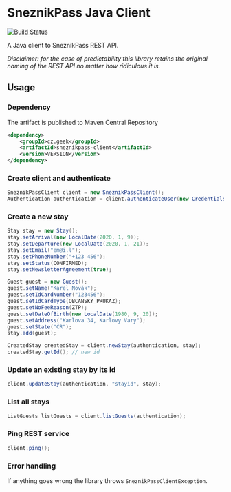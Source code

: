 # SneznikPass Java Client

[![Build Status](https://github.com/martiner/sneznikpass-java/workflows/build/badge.svg)](https://github.com/martiner/sneznikpass-java/actions)

A Java client to SneznikPass REST API.

_Disclaimer: for the case of predictability this library retains the original
naming of the REST API no matter how ridiculous it is._

## Usage

### Dependency

The artifact is published to Maven Central Repository

```xml
<dependency>
	<groupId>cz.geek</groupId>
	<artifactId>sneznikpass-client</artifactId>
	<version>VERSION</version>
</dependency>
```

### Create client and authenticate
```java
SneznikPassClient client = new SneznikPassClient();
Authentication authentication = client.authenticateUser(new Credentials("em@i.l", "pass"));
```

### Create a new stay
```java
Stay stay = new Stay();
stay.setArrival(new LocalDate(2020, 1, 9));
stay.setDeparture(new LocalDate(2020, 1, 21));
stay.setEmail("em@i.l");
stay.setPhoneNumber("+123 456");
stay.setStatus(CONFIRMED);
stay.setNewsletterAgreement(true);

Guest guest = new Guest();
guest.setName("Karel Novák");
guest.setIdCardNumber("123456");
guest.setIdCardType(OBCANSKY_PRUKAZ);
guest.setNoFeeReason(ZTP);
guest.setDateOfBirth(new LocalDate(1980, 9, 20));
guest.setAddress("Karlova 34, Karlovy Vary");
guest.setState("ČR");
stay.add(guest);

CreatedStay createdStay = client.newStay(authentication, stay);
createdStay.getId(); // new id
```

### Update an existing stay by its id
```java
client.updateStay(authentication, "stayid", stay);
```

### List all stays
```java
ListGuests listGuests = client.listGuests(authentication);
```

### Ping REST service
```java
client.ping();
```

### Error handling
If anything goes wrong the library throws `SneznikPassClientException`.
